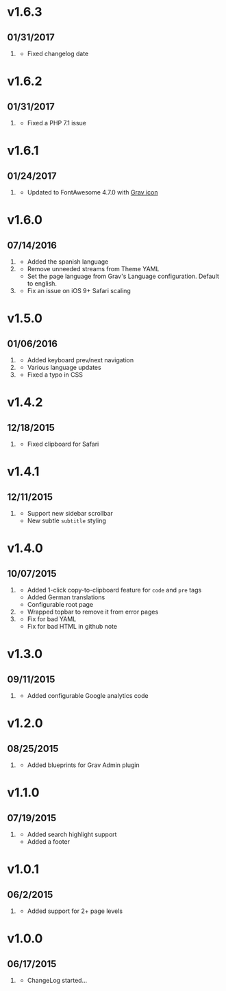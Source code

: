 # v1.6.3
## 01/31/2017

1. [](#bugfix)
    * Fixed changelog date

# v1.6.2
## 01/31/2017

1. [](#bugfix)
    * Fixed a PHP 7.1 issue

# v1.6.1
## 01/24/2017

1. [](#new)
    * Updated to FontAwesome 4.7.0 with [Grav icon](http://fontawesome.io/icon/grav/)

# v1.6.0
## 07/14/2016

1. [](#new)
    * Added the spanish language
1. [](#improved)
    * Remove unneeded streams from Theme YAML
    * Set the page language from Grav's Language configuration. Default to english.
1. [](#bugfix)
    * Fix an issue on iOS 9+ Safari scaling

# v1.5.0
## 01/06/2016

1. [](#new)
    * Added keyboard prev/next navigation
1. [](#improved)
    * Various language updates
1. [](#bugfix)
    * Fixed a typo in CSS

# v1.4.2
## 12/18/2015

1. [](#bugfix)
    * Fixed clipboard for Safari

# v1.4.1
## 12/11/2015

1. [](#new)
    * Support new sidebar scrollbar
    * New subtle `subtitle` styling

# v1.4.0
## 10/07/2015

1. [](#new)
    * Added 1-click copy-to-clipboard feature for `code` and `pre` tags
    * Added German translations
    * Configurable root page
1. [](#improved)
    * Wrapped topbar to remove it from error pages
1. [](#bugfix)
    * Fix for bad YAML
    * Fix for bad HTML in github note

# v1.3.0
## 09/11/2015

1. [](#new)
    * Added configurable Google analytics code

# v1.2.0
## 08/25/2015

1. [](#improved)
    * Added blueprints for Grav Admin plugin

# v1.1.0
## 07/19/2015

1. [](#new)
    * Added search highlight support
    * Added a footer

# v1.0.1
## 06/2/2015

1. [](#new)
    * Added support for 2+ page levels

# v1.0.0
## 06/17/2015

1. [](#new)
    * ChangeLog started...
